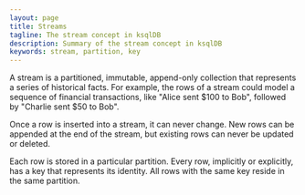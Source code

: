 ```yaml
---
layout: page
title: Streams 
tagline: The stream concept in ksqlDB
description: Summary of the stream concept in ksqlDB
keywords: stream, partition, key
---
```


A stream is a partitioned, immutable, append-only collection that represents a
series of historical facts. For example, the rows of a stream could model a
sequence of financial transactions, like "Alice sent $100 to Bob", followed by
"Charlie sent $50 to Bob".

Once a row is inserted into a stream, it can never change. New rows can be
appended at the end of the stream, but existing rows can never be updated or
deleted.

Each row is stored in a particular partition. Every row, implicitly or
explicitly, has a key that represents its identity. All rows with the same key
reside in the same partition.
